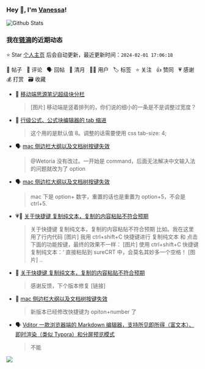 ### Hey 👋, I'm [Vanessa](http://vanessa.b3log.org/)!

![Github Stats](https://github-readme-stats.vercel.app/api?username=Vanessa219&show_icons=true)

<!--events start -->

### 我在[链滴](https://ld246.com)的近期动态

⭐️ Star [个人主页](https://github.com/Vanessa219/Vanessa219) 后会自动更新，最近更新时间：`2024-02-01 17:06:18`

📝 帖子 &nbsp; 💬 评论 &nbsp; 🗣 回帖 &nbsp; 🌙 清月 &nbsp; 👨‍💻 用户 &nbsp; 🏷️ 标签 &nbsp; ⭐️ 关注 &nbsp; 👍 赞同 &nbsp; 💗 感谢 &nbsp; 💰 打赏 &nbsp; 🗃 收藏

* 💬 [移动端思源笔记超级块分栏](https://ld246.com/article/1706671324451/comment/1706750928008#comments)

  > [图片] 移动端是竖着排列的，你们说的细小的一条是不是调整过宽度？
* 💬 [行级公式、公式块编辑器的 tab 缩进](https://ld246.com/article/1702814433219/comment/1706713268156#comments)

  > 这个用的是默认值 8。调整的话需要使用 css tab-size: 4;
* 🗣 [mac 侧边栏大纲以及文档树按键失效](https://ld246.com/article/1706580766161/comment/1706626372792#comments)

  > @Wetoria 没有改过。一开始是 command，后面无法解决中文输入法的问题就改为了 option
* 🗣 [mac 侧边栏大纲以及文档树按键失效](https://ld246.com/article/1706580766161/comment/1706626372792#comments)

  > mac 下是 option+ 数字，重置的话也是重置为 option+5，不会是 ctrl+5.
* 💗📝 [关于快捷键 复制纯文本，复制的内容粘贴不符合预期](https://ld246.com/article/1706532942298)

  > 关于快捷键 复制纯文本，复制的内容粘贴不符合预期 比如。我在这里用了行内代码 [图片] 我用 ctrl+shift+C 快捷键进行 复制纯文本 和 点击下面的功能按键，最终的效果不一样： [图片] 使用 ctrl+shift+C 快捷键 复制纯文本：‘ 直接粘贴到 sureCRT 中，会莫名其妙多一个空格！ [图片]  ..
* 💬 [关于快捷键 复制纯文本，复制的内容粘贴不符合预期](https://ld246.com/article/1706532942298/comment/1706667684944#comments)

  > 感谢反馈，下个版本修复 [链接]
* 💬 [mac 侧边栏大纲以及文档树按键失效](https://ld246.com/article/1706580766161/comment/1706587483137#comments)

  > 新版本已经修改快捷键为 opiton+number 了
* 🗣 [Vditor 一款浏览器端的 Markdown 编辑器，支持所见即所得（富文本）、即时渲染（类似 Typora）和分屏预览模式](https://ld246.com/article/1549638745630/comment/1706581358547#comments)

  > 不能


<!--events end -->

<a title="Hits" target="_blank" href="https://github.com/Vanessa219/Vanessa219"><img src="https://hits.b3log.org/Vanessa219/Vanessa219.svg"></a>
